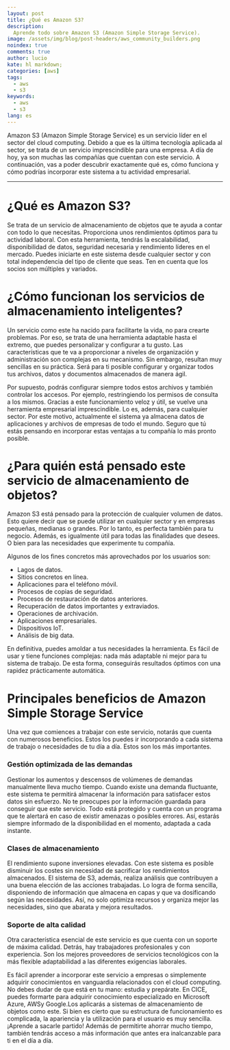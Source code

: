 ```yaml
---
layout: post
title: ¿Qué es Amazon S3?
description:
  Aprende todo sobre Amazon S3 (Amazon Simple Storage Service).
image: /assets/img/blog/post-headers/aws_community_builders.png
noindex: true
comments: true
author: lucio
kate: hl markdown;
categories: [aws]
tags:
  - aws
  - s3
keywords:
  - aws
  - s3
lang: es
---
```

Amazon S3 (Amazon Simple Storage Service) es un servicio líder en el sector del cloud computing. Debido a que es la última tecnología aplicada al sector, se trata de un servicio imprescindible para una empresa. A día de hoy, ya son muchas las compañías que cuentan con este servicio. A continuación, vas a poder descubrir exactamente qué es, cómo funciona y cómo podrías incorporar este sistema a tu actividad empresarial.

-----------------------------------------------------------------------------------------

# ¿Qué es Amazon S3?

Se trata de un servicio de almacenamiento de objetos que te ayuda a contar con todo lo que necesitas. Proporciona unos rendimientos óptimos para tu actividad laboral. Con esta herramienta, tendrás la escalabilidad, disponibilidad de datos, seguridad necesaria y rendimiento líderes en el mercado. Puedes iniciarte en este sistema desde cualquier sector y con total independencia del tipo de cliente que seas. Ten en cuenta que los socios son múltiples y variados.

# ¿Cómo funcionan los servicios de almacenamiento inteligentes?

Un servicio como este ha nacido para facilitarte la vida, no para crearte problemas. Por eso, se trata de una herramienta adaptable hasta el extremo, que puedes personalizar y configurar a tu gusto. Las características que te va a proporcionar a niveles de organización y administración son complejas en su mecanismo. Sin embargo, resultan muy sencillas en su práctica. Será para ti posible configurar y organizar todos tus archivos, datos y documentos almacenados de manera ágil.

Por supuesto, podrás configurar siempre todos estos archivos y también controlar los accesos. Por ejemplo, restringiendo los permisos de consulta a los mismos. Gracias a este funcionamiento veloz y útil, se vuelve una herramienta empresarial imprescindible. Lo es, además, para cualquier sector. Por este motivo, actualmente el sistema ya almacena datos de aplicaciones y archivos de empresas de todo el mundo. Seguro que tú estás pensando en incorporar estas ventajas a tu compañía lo más pronto posible.

# ¿Para quién está pensado este servicio de almacenamiento de objetos?

Amazon S3 está pensado para la protección de cualquier volumen de datos. Esto quiere decir que se puede utilizar en cualquier sector y en empresas pequeñas, medianas o grandes. Por lo tanto, es perfecta también para tu negocio. Además, es igualmente útil para todas las finalidades que desees. O bien para las necesidades que experimente tu compañía.

Algunos de los fines concretos más aprovechados por los usuarios son:

- Lagos de datos.
- Sitios concretos en línea.
- Aplicaciones para el teléfono móvil.
- Procesos de copias de seguridad.
- Procesos de restauración de datos anteriores.
- Recuperación de datos importantes y extraviados.
- Operaciones de archivación.
- Aplicaciones empresariales.
- Dispositivos IoT.
- Análisis de big data.

En definitiva, puedes amoldar a tus necesidades la herramienta. Es fácil de usar y tiene funciones complejas: nada más adaptable ni mejor para tu sistema de trabajo. De esta forma, conseguirás resultados óptimos con una rapidez prácticamente automática.

# Principales beneficios de Amazon Simple Storage Service

Una vez que comiences a trabajar con este servicio, notarás que cuenta con numerosos beneficios. Estos los puedes ir incorporando a cada sistema de trabajo o necesidades de tu día a día. Estos son los más importantes.

### Gestión optimizada de las demandas
Gestionar los aumentos y descensos de volúmenes de demandas manualmente lleva mucho tiempo. Cuando existe una demanda fluctuante, este sistema te permitirá almacenar la información para satisfacer estos datos sin esfuerzo. No te preocupes por la información guardada para conseguir que este servicio. Todo está protegido y cuenta con un programa que te alertará en caso de existir amenazas o posibles errores. Así, estarás siempre informado de la disponibilidad en el momento, adaptada a cada instante.

### Clases de almacenamiento
El rendimiento supone inversiones elevadas. Con este sistema es posible disminuir los costes sin necesidad de sacrificar los rendimientos almacenados. El sistema de S3, además, realiza análisis que contribuyen a una buena elección de las acciones trabajadas. Lo logra de forma sencilla, disponiendo de información que almacena en capas y que va dosificando según las necesidades. Así, no solo optimiza recursos y organiza mejor las necesidades, sino que abarata y mejora resultados.

### Soporte de alta calidad
Otra característica esencial de este servicio es que cuenta con un soporte de máxima calidad. Detrás, hay trabajadores profesionales y con experiencia. Son los mejores proveedores de servicios tecnológicos con la más flexible adaptabilidad a las diferentes exigencias laborales.

Es fácil aprender a incorporar este servicio a empresas o simplemente adquirir conocimientos en vanguardia relacionados con el cloud computing. No debes dudar de que está en tu mano: estudia y prepárate. En CICE, puedes formarte para adquirir conocimiento especializado en Microsoft Azure, AWSy Google.Los aplicarás a sistemas de almacenamiento de objetos como este. Si bien es cierto que su estructura de funcionamiento es complicada, la apariencia y la utilización para el usuario es muy sencilla. ¡Aprende a sacarle partido! Además de permitirte ahorrar mucho tiempo, también tendrás acceso a más información que antes era inalcanzable para ti en el día a día.